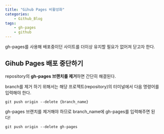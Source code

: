 ```yaml
---
title: "Gihub Pages 비활성화"
categories:
    - Github_Blog
tags:
    - gh-pages
    - github
---
```


gh-pages를 사용해 배포중이던 사이트를 더이상 유지할 필요가 없어져 닫고자 한다.

## Gihub Pages 배포 중단하기

repository의 **gh-pages 브랜치를 제거**하면 간단히 해결된다.

branch를 제거 하기 위해서는 해당 프로젝트(repository)의 터미널에서 다음 명령어를 입력해야 한다.

```
git push origin --delete {branch_name}
```

gh-pages 브랜치를 제거해야 하므로 branch_name에 gh-pages를 입력해주면 된다! 

```
git push origin --delete gh-pages
```
